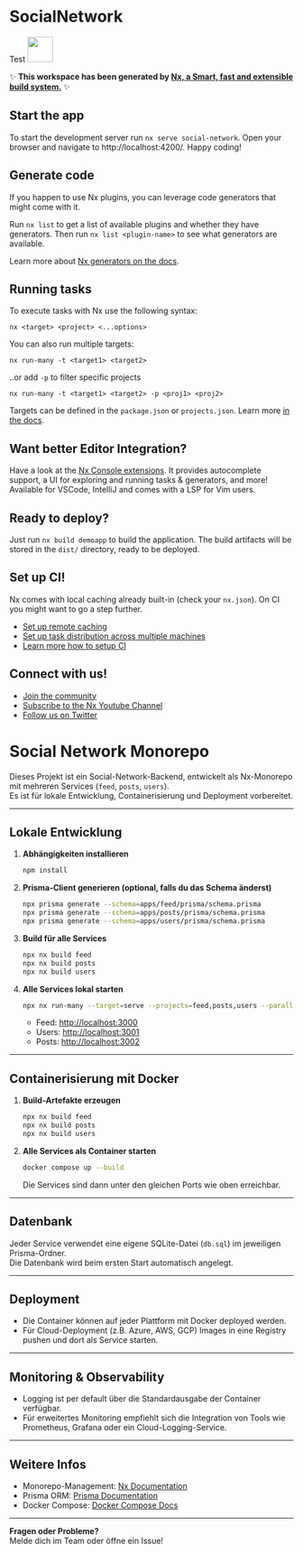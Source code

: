 # SocialNetwork
Test
<a alt="Nx logo" href="https://nx.dev" target="_blank" rel="noreferrer"><img src="https://raw.githubusercontent.com/nrwl/nx/master/images/nx-logo.png" width="45"></a>

✨ **This workspace has been generated by [Nx, a Smart, fast and extensible build system.](https://nx.dev)** ✨

## Start the app

To start the development server run `nx serve social-network`. Open your browser and navigate to http://localhost:4200/. Happy coding!

## Generate code

If you happen to use Nx plugins, you can leverage code generators that might come with it.

Run `nx list` to get a list of available plugins and whether they have generators. Then run `nx list <plugin-name>` to see what generators are available.

Learn more about [Nx generators on the docs](https://nx.dev/plugin-features/use-code-generators).

## Running tasks

To execute tasks with Nx use the following syntax:

```
nx <target> <project> <...options>
```

You can also run multiple targets:

```
nx run-many -t <target1> <target2>
```

..or add `-p` to filter specific projects

```
nx run-many -t <target1> <target2> -p <proj1> <proj2>
```

Targets can be defined in the `package.json` or `projects.json`. Learn more [in the docs](https://nx.dev/core-features/run-tasks).

## Want better Editor Integration?

Have a look at the [Nx Console extensions](https://nx.dev/nx-console). It provides autocomplete support, a UI for exploring and running tasks & generators, and more! Available for VSCode, IntelliJ and comes with a LSP for Vim users.

## Ready to deploy?

Just run `nx build demoapp` to build the application. The build artifacts will be stored in the `dist/` directory, ready to be deployed.

## Set up CI!

Nx comes with local caching already built-in (check your `nx.json`). On CI you might want to go a step further.

- [Set up remote caching](https://nx.dev/core-features/share-your-cache)
- [Set up task distribution across multiple machines](https://nx.dev/nx-cloud/features/distribute-task-execution)
- [Learn more how to setup CI](https://nx.dev/recipes/ci)

## Connect with us!

- [Join the community](https://nx.dev/community)
- [Subscribe to the Nx Youtube Channel](https://www.youtube.com/@nxdevtools)
- [Follow us on Twitter](https://twitter.com/nxdevtools)

# Social Network Monorepo

Dieses Projekt ist ein Social-Network-Backend, entwickelt als Nx-Monorepo mit mehreren Services (`feed`, `posts`, `users`).  
Es ist für lokale Entwicklung, Containerisierung und Deployment vorbereitet.

---

## Lokale Entwicklung

1. **Abhängigkeiten installieren**

   ```sh
   npm install
   ```

2. **Prisma-Client generieren (optional, falls du das Schema änderst)**

   ```sh
   npx prisma generate --schema=apps/feed/prisma/schema.prisma
   npx prisma generate --schema=apps/posts/prisma/schema.prisma
   npx prisma generate --schema=apps/users/prisma/schema.prisma
   ```

3. **Build für alle Services**

   ```sh
   npx nx build feed
   npx nx build posts
   npx nx build users
   ```

4. **Alle Services lokal starten**
   ```sh
   npx nx run-many --target=serve --projects=feed,posts,users --parallel
   ```
   - Feed: [http://localhost:3000](http://localhost:3000)
   - Users: [http://localhost:3001](http://localhost:3001)
   - Posts: [http://localhost:3002](http://localhost:3002)

---

## Containerisierung mit Docker

1. **Build-Artefakte erzeugen**

   ```sh
   npx nx build feed
   npx nx build posts
   npx nx build users
   ```

2. **Alle Services als Container starten**

   ```sh
   docker compose up --build
   ```

   Die Services sind dann unter den gleichen Ports wie oben erreichbar.

---

## Datenbank

Jeder Service verwendet eine eigene SQLite-Datei (`db.sql`) im jeweiligen Prisma-Ordner.  
Die Datenbank wird beim ersten Start automatisch angelegt.

---

## Deployment

- Die Container können auf jeder Plattform mit Docker deployed werden.
- Für Cloud-Deployment (z.B. Azure, AWS, GCP) Images in eine Registry pushen und dort als Service starten.

---

## Monitoring & Observability

- Logging ist per default über die Standardausgabe der Container verfügbar.
- Für erweitertes Monitoring empfiehlt sich die Integration von Tools wie Prometheus, Grafana oder ein Cloud-Logging-Service.

---

## Weitere Infos

- Monorepo-Management: [Nx Documentation](https://nx.dev)
- Prisma ORM: [Prisma Documentation](https://www.prisma.io/docs/)
- Docker Compose: [Docker Compose Docs](https://docs.docker.com/compose/)

---

**Fragen oder Probleme?**  
Melde dich im Team oder öffne ein Issue!
